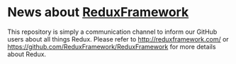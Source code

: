 News about [ReduxFramework](http://reduxframework.com)
==========

This repository is simply a communication channel to inform our GitHub users about all things Redux. Please refer to http://reduxframework.com/ or https://github.com/ReduxFramework/ReduxFramework for more details about Redux.
